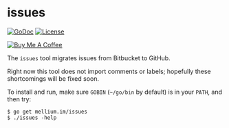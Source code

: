 # issues

[![GoDoc](https://godoc.org/mellium.im/issues?status.svg)](https://godoc.org/mellium.im/issues)
[![License](https://img.shields.io/badge/license-FreeBSD-blue.svg)](https://opensource.org/licenses/BSD-2-Clause)

[![Buy Me A Coffee](https://www.buymeacoffee.com/assets/img/custom_images/purple_img.png)](https://www.buymeacoffee.com/samwhited)

The `issues` tool migrates issues from Bitbucket to GitHub.

Right now this tool does not import comments or labels; hopefully these
shortcomings will be fixed soon.

To install and run, make sure `GOBIN` (`~/go/bin` by default) is in your `PATH`,
and then try:

```
$ go get mellium.im/issues
$ ./issues -help
```
